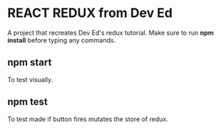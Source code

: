 # REACT REDUX from Dev Ed
A project that recreates Dev Ed's redux tutorial. Make sure to run **npm install** before typing any commands. 

## npm start
To test visually.

## npm test
To test made if button fires mutates the store of redux.